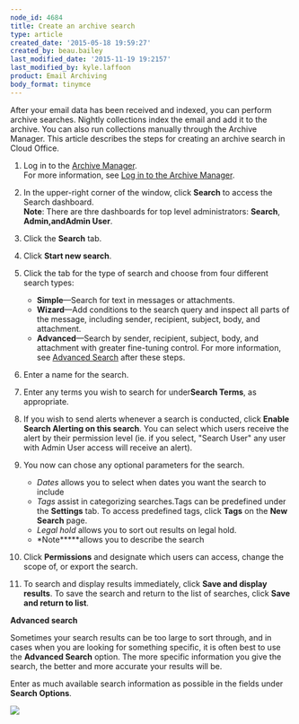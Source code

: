 ```yaml
---
node_id: 4684
title: Create an archive search
type: article
created_date: '2015-05-18 19:59:27'
created_by: beau.bailey
last_modified_date: '2015-11-19 19:2157'
last_modified_by: kyle.laffoon
product: Email Archiving
body_format: tinymce
---
```


After your email data has been received and indexed, you can perform
archive searches. Nightly collections index the email and add it to the
archive. You can also run collections manually through the Archive
Manager. This article describes the steps for creating an archive search
in Cloud Office.

1.  Log in to the [Archive
    Manager](https://cp.rackspace.com/Login.aspx?ReturnUrl=%2f).<br>
     For more information, see [Log in to the Archive
    Manager](http://rackspace.com/knowledge_center/article/log-in-to-the-archive-manager).<br>
      
2.  In the upper-right corner of the window, click **Search** to access
    the Search dashboard.<br>
     **Note**: There are thre dashboards for top level administrators:
    **Search**, **Admin,**and**Admin User**.<br>
      
3.  Click the **Search** tab.<br>
      
4.  Click **Start new search**.<br>
      
5.  Click the tab for the type of search and choose from four different
    search types:
    -   **Simple**&mdash;Search for text in messages or attachments.
    -   **Wizard**&mdash;Add conditions to the search query and inspect all
        parts of the message, including sender, recipient, subject,
        body, and attachment.
    -   **Advanced**&mdash;Search by sender, recipient, subject, body, and
        attachment with greater fine-tuning control. For more
        information, see [Advanced Search](#advancedSearch) after these
        steps.<br>
          

6.  Enter a name for the search.<br>
      
7.  Enter any terms you wish to search for under**Search Terms**, as
    appropriate. <br>
      
8.  If you wish to send alerts whenever a search is conducted, click
    **Enable Search Alerting on this search**. You can select which
    users receive the alert by their permission level (ie. if you
    select, "Search User" any user with Admin User access will receive
    an alert).<br>
      
9.  You now can chose any optional parameters for the search. 
    -   *Dates* allows you to select when dates you want the search to
        include
    -   *Tags* assist in categorizing searches.Tags can be predefined
        under the **Settings** tab. To access predefined tags, click
        **Tags** on the **New Search** page.
    -   *Legal hold* allows you to sort out results on legal hold.
    -   *Note*****allows you to describe the search<br>
          

10. Click **Permissions** and designate which users can access, change
    the scope of, or export the search.<br>
      
11. To search and display results immediately, click **Save and display
    results**. To save the search and return to the list of searches,
    click **Save and return to list**.

 

**Advanced search**

Sometimes your search results can be too large to sort through, and in
cases when you are looking for something specific, it is often best to
use the **Advanced Search** option. The more specific information you
give the search, the better and more accurate your results will be. 

Enter as much available search information as possible in the fields
under **Search Options**.

![](/knowledge_center/sites/default/files/field/image/searchoptionsadvanced.png)

